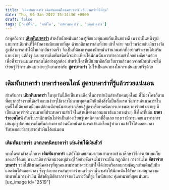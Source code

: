 ```yaml
---
title: 'เดิมพันบาคาร่า เดิมพันออนไลน์ครบวงจร เว็บบาคาร่าที่ดีที่สุด'
date: Thu, 06 Jan 2022 15:14:36 +0000
draft: false
tags: ['คาสิโน', 'คาสิโน', 'สมัครบาคาร่า', 'เล่นบาคาร่า']
---
```


ถ้าพูดถึงการ [**เดิมพันบาคาร่า**](/archives/) สำหรับนักพนันแล้วคงรู้จักและคุ้นเคยกันเป็นอย่างดี เพราะเป็นหนึ่งรูปแบบการเดิมพันที่ได้รับความนิยมมากที่สุด ด้วยกติกาการเล่นที่ง่าย เข้าใจง่าย จบเร็วพร้อมกับเงินรางวัลสูงที่สามารถทำได้ในเวลาอันรวดเร็ว จึงเป็นที่ต้องการของนักพนันจำนวนมากที่อยากสร้างรายได้เสริมแบบง่ายๆ แต่ถึงรูปแบบการเดิมพันชนิดนี้จะง่ายเพียงใดนักพนันควรทำความเข้าใจอย่างชัดเจนด้วย เพื่อที่จะวางแผนการเล่นได้อย่างถูกต้อง สำหรับใครที่เป็นสมาชิกกับเว็บเราแล้วนอกจากนักพนันจะได้เรียนรู้วิธีการเล่นแบบง่ายๆยังสามารถรับ **สูตรบาคาร่า** ไปใช้เป็นแนวทางในการเล่นแบบฟรีๆด้วย

**เดิมพันบาคาร่า บาคาร่าออนไลน์ สูตรบาคาร่าที่รู้แล้วรวยแน่นอน**
----------------------------------------------------------------

สำหรับการ **เดิมพันบาคาร่า** ในทุกวันนี้ถือเป็นทางเลือกในการทำเงินสำหรับคนยุคใหม่ ที่ไม่ว่าใครก็ตามที่อยากสร้างรายได้เสริมแบบง่ายๆใช้เวลาไม่นานทุกคนมักนึกถึงสิ่งนี้เป็นสิ่งแรก ซึ่งการเล่นบาคาร่าในยุคนี้ไม่ได้ยากเหมือนแต่ก่อนนักพนันสามารถเรียนรู้สูตรหรือเทคนิคการเอาชนะบาคาร่าอย่างง่ายๆ มีเซียนบาคาร่าจำนวนมากที่ประสบความสำเร็จในด้านนี้ต่างออกมาแชร์แนวทางต่างๆ ยิ่งใครที่เล่น **บาคาร่าออนไลน์** กับเว็บเรานักพนันไม่จำเป็นต้องเรียนรู้เทคนิคจากที่อื่นเลย ทางเรามีการแจกแนวทางการเล่นทุกรูปแบบการเดิมพันอย่างครบถ้วนนักพนันสามารถเข้ามาเรียนรู้ทำความเข้าใจได้ตลอดเวลา รับรองเลยว่าสามารถทำเงินได้แน่นอน

### **เดิมพันบาคาร่า แจกเทคนิคบาคาร่า เล่นง่ายได้เงินชัวร์**

หากใครกำลังสนใจการ **เดิมพันบาคาร่า** แต่ยังไม่เคยเล่นมาก่อนสามารถเข้ามาศึกษาวิธีการเล่นบนเว็บของเราได้เลย ทางเรามีการจัดหมวดหมู่ต่างๆไว้อย่างชัดเจนไม่ว่าจะเป็น กฎกติกา การอ่านไพ่ **อัตราจ่ายบาคาร่า** รวมไปถึงเทคนิคต่างๆที่ทุกคนสามารถทำความเข้าใจได้ง่ายหรือสอบถามข้อมูลเพิ่มเติมกับทีมแอดมินได้ตลอดเวลา ซึ่งรูปแบบการเล่นบาคาร่าบนเว็บเรานั้นจะทำให้นักพนันได้รับความสนุกความท้าทายในการทำเงิน ที่สำคัญมีอัตราการจ่ายเงินรางวัลที่สูง โบนัสเยอะ คุ้มค่ามากที่สุดแน่นอน \[ux\_image id="2519"\]